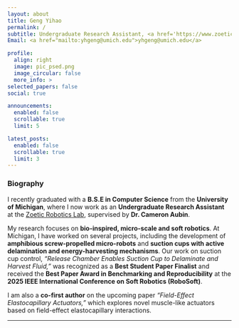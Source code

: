 ```yaml
---
layout: about
title: Geng Yihao
permalink: /
subtitle: Undergraduate Research Assistant, <a href='https://www.zoeticrobotics.com/'>Zoetic Robotics Lab</a> · <a href='https://umich.edu/'>University of Michigan</a>  
Email: <a href="mailto:yhgeng@umich.edu">yhgeng@umich.edu</a>

profile:
  align: right
  image: pic_psed.png
  image_circular: false
  more_info: >
selected_papers: false
social: true

announcements:
  enabled: false
  scrollable: true
  limit: 5

latest_posts:
  enabled: false
  scrollable: true
  limit: 3
---
```


### Biography

I recently graduated with a **B.S.E in Computer Science** from the **University of Michigan**, where I now work as an **Undergraduate Research Assistant** at the [Zoetic Robotics Lab](https://www.zoeticrobotics.com/), supervised by **Dr. Cameron Aubin**. 

My research focuses on **bio-inspired, micro-scale and soft robotics**. At Michigan, I have worked on several projects, including the development of **amphibious screw-propelled micro-robots** and **suction cups with active delamination and energy-harvesting mechanisms**. Our work on suction cup control, *“Release Chamber Enables Suction Cup to Delaminate and Harvest Fluid,”* was recognized as a **Best Student Paper Finalist** and received the **Best Paper Award in Benchmarking and Reproducibility** at the **2025 IEEE International Conference on Soft Robotics (RoboSoft)**.

I am also a **co-first author** on the upcoming paper *“Field-Effect Elastocapillary Actuators,”* which explores novel muscle-like actuators based on field-effect elastocapillary interactions.


---
